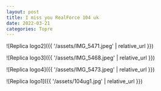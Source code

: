 ```yaml
---
layout: post
title: I miss you RealForce 104 uk
date: 2022-03-21
categories: Topre
---
```




![Replica logo2]({{ '/assets/IMG_5471.jpeg' | relative_url }})

![Replica logo3]({{ '/assets/IMG_5468.jpeg' | relative_url }})

![Replica logo4]({{ '/assets/IMG_5473.jpeg' | relative_url }})

![Replica logo1]({{ '/assets/104ug1.jpg' | relative_url }})
